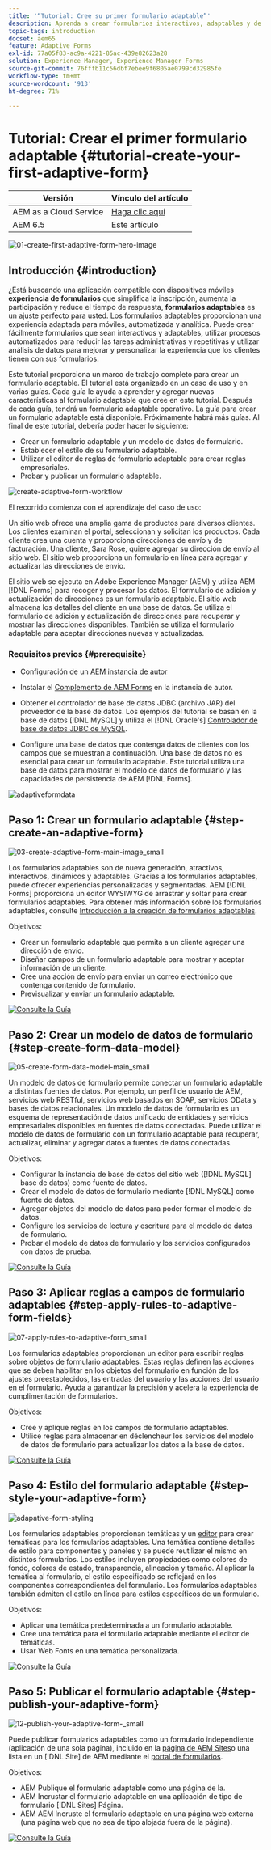 ```yaml
---
title: '“Tutorial: Cree su primer formulario adaptable”'
description: Aprenda a crear formularios interactivos, adaptables y de clase empresarial.
topic-tags: introduction
docset: aem65
feature: Adaptive Forms
exl-id: 77a05f83-ac9a-4221-85ac-439e82623a28
solution: Experience Manager, Experience Manager Forms
source-git-commit: 76fffb11c56dbf7ebee9f6805ae0799cd32985fe
workflow-type: tm+mt
source-wordcount: '913'
ht-degree: 71%

---
```


# Tutorial: Crear el primer formulario adaptable {#tutorial-create-your-first-adaptive-form}

| Versión | Vínculo del artículo |
| -------- | ---------------------------- |
| AEM as a Cloud Service | [Haga clic aquí](https://experienceleague.adobe.com/docs/experience-manager-cloud-service/content/forms/adaptive-forms-authoring/authoring-adaptive-forms-foundation-components/create-an-adaptive-form-on-forms-cs/creating-adaptive-form.html?lang=es) |
| AEM 6.5 | Este artículo |


![01-create-first-adaptive-form-hero-image](assets/01-create-first-adaptive-form-hero-image.png)

## Introducción {#introduction}

¿Está buscando una aplicación compatible con dispositivos móviles **experiencia de formularios** que simplifica la inscripción, aumenta la participación y reduce el tiempo de respuesta, **formularios adaptables** es un ajuste perfecto para usted. Los formularios adaptables proporcionan una experiencia adaptada para móviles, automatizada y analítica. Puede crear fácilmente formularios que sean interactivos y adaptables, utilizar procesos automatizados para reducir las tareas administrativas y repetitivas y utilizar análisis de datos para mejorar y personalizar la experiencia que los clientes tienen con sus formularios.

Este tutorial proporciona un marco de trabajo completo para crear un formulario adaptable. El tutorial está organizado en un caso de uso y en varias guías. Cada guía le ayuda a aprender y agregar nuevas características al formulario adaptable que cree en este tutorial. Después de cada guía, tendrá un formulario adaptable operativo. La guía para crear un formulario adaptable está disponible. Próximamente habrá más guías. Al final de este tutorial, debería poder hacer lo siguiente:

* Crear un formulario adaptable y un modelo de datos de formulario.
* Establecer el estilo de su formulario adaptable.
* Utilizar el editor de reglas de formulario adaptable para crear reglas empresariales.
* Probar y publicar un formulario adaptable.

![create-adaptive-form-workflow](assets/create-daptive-form-workflow.png)

El recorrido comienza con el aprendizaje del caso de uso:

Un sitio web ofrece una amplia gama de productos para diversos clientes. Los clientes examinan el portal, seleccionan y solicitan los productos. Cada cliente crea una cuenta y proporciona direcciones de envío y de facturación. Una cliente, Sara Rose, quiere agregar su dirección de envío al sitio web. El sitio web proporciona un formulario en línea para agregar y actualizar las direcciones de envío.

El sitio web se ejecuta en Adobe Experience Manager (AEM) y utiliza AEM [!DNL Forms] para recoger y procesar los datos. El formulario de adición y actualización de direcciones es un formulario adaptable. El sitio web almacena los detalles del cliente en una base de datos. Se utiliza el formulario de adición y actualización de direcciones para recuperar y mostrar las direcciones disponibles. También se utiliza el formulario adaptable para aceptar direcciones nuevas y actualizadas.

### Requisitos previos {#prerequisite}

* Configuración de un [AEM instancia de autor](https://experienceleague.adobe.com/docs/experience-manager-65/content/implementing/deploying/deploying/deploy.html#author-and-publish-installs)
* Instalar el [Complemento de AEM Forms](../../forms/using/installing-configuring-aem-forms-osgi.md) en la instancia de autor.
* Obtener el controlador de base de datos JDBC (archivo JAR) del proveedor de la base de datos. Los ejemplos del tutorial se basan en la base de datos [!DNL MySQL] y utiliza el [!DNL Oracle's] [Controlador de base de datos JDBC de MySQL](https://dev.mysql.com/downloads/connector/j/5.1.html).

* Configure una base de datos que contenga datos de clientes con los campos que se muestran a continuación. Una base de datos no es esencial para crear un formulario adaptable. Este tutorial utiliza una base de datos para mostrar el modelo de datos de formulario y las capacidades de persistencia de AEM [!DNL Forms].

![adaptiveformdata](assets/adaptiveformdata.png)

## Paso 1: Crear un formulario adaptable {#step-create-an-adaptive-form}

![03-create-adaptive-form-main-image_small](assets/03-create-adaptive-form-main-image_small.png)

Los formularios adaptables son de nueva generación, atractivos, interactivos, dinámicos y adaptables. Gracias a los formularios adaptables, puede ofrecer experiencias personalizadas y segmentadas. AEM [!DNL Forms] proporciona un editor WYSIWYG de arrastrar y soltar para crear formularios adaptables. Para obtener más información sobre los formularios adaptables, consulte [Introducción a la creación de formularios adaptables](../../forms/using/introduction-forms-authoring.md).

Objetivos:

* Crear un formulario adaptable que permita a un cliente agregar una dirección de envío.
* Diseñar campos de un formulario adaptable para mostrar y aceptar información de un cliente.
* Cree una acción de envío para enviar un correo electrónico que contenga contenido de formulario.
* Previsualizar y enviar un formulario adaptable.

[![Consulte la Guía](https://helpx.adobe.com/content/dam/help/en/marketing-cloud/how-to/digital-foundation/_jcr_content/main-pars/image_1250343773/see-the-guide-sm.png)](create-adaptive-form.md)

## Paso 2: Crear un modelo de datos de formulario {#step-create-form-data-model}

![05-create-form-data-model-main_small](assets/05-create-form-data-model-main_small.png)

Un modelo de datos de formulario permite conectar un formulario adaptable a distintas fuentes de datos. Por ejemplo, un perfil de usuario de AEM, servicios web RESTful, servicios web basados en SOAP, servicios OData y bases de datos relacionales. Un modelo de datos de formulario es un esquema de representación de datos unificado de entidades y servicios empresariales disponibles en fuentes de datos conectadas. Puede utilizar el modelo de datos de formulario con un formulario adaptable para recuperar, actualizar, eliminar y agregar datos a fuentes de datos conectadas.

Objetivos:

* Configurar la instancia de base de datos del sitio web ([!DNL MySQL] base de datos) como fuente de datos.
* Crear el modelo de datos de formulario mediante [!DNL MySQL] como fuente de datos.
* Agregar objetos del modelo de datos para poder formar el modelo de datos.
* Configure los servicios de lectura y escritura para el modelo de datos de formulario.
* Probar el modelo de datos de formulario y los servicios configurados con datos de prueba.

[![Consulte la Guía](https://helpx.adobe.com/content/dam/help/en/marketing-cloud/how-to/digital-foundation/_jcr_content/main-pars/image_1250343773/see-the-guide-sm.png)](create-form-data-model.md)

## Paso 3: Aplicar reglas a campos de formulario adaptables {#step-apply-rules-to-adaptive-form-fields}

![07-apply-rules-to-adaptive-form_small](assets/07-apply-rules-to-adaptive-form_small.png)

Los formularios adaptables proporcionan un editor para escribir reglas sobre objetos de formulario adaptables. Estas reglas definen las acciones que se deben habilitar en los objetos del formulario en función de los ajustes preestablecidos, las entradas del usuario y las acciones del usuario en el formulario. Ayuda a garantizar la precisión y acelera la experiencia de cumplimentación de formularios.

Objetivos:

* Cree y aplique reglas en los campos de formulario adaptables.
* Utilice reglas para almacenar en déclencheur los servicios del modelo de datos de formulario para actualizar los datos a la base de datos.

[![Consulte la Guía](https://helpx.adobe.com/content/dam/help/en/marketing-cloud/how-to/digital-foundation/_jcr_content/main-pars/image_1250343773/see-the-guide-sm.png)](apply-rules-to-adaptive-form-fields.md)

## Paso 4: Estilo del formulario adaptable {#step-style-your-adaptive-form}

![adapative-form-styling](/help/forms/using/assets/09-style-your-adaptive-form-small.png)

Los formularios adaptables proporcionan temáticas y un [editor](../../forms/using/themes.md) para crear temáticas para los formularios adaptables. Una temática contiene detalles de estilo para componentes y paneles y se puede reutilizar el mismo en distintos formularios. Los estilos incluyen propiedades como colores de fondo, colores de estado, transparencia, alineación y tamaño. Al aplicar la temática al formulario, el estilo especificado se reflejará en los componentes correspondientes del formulario. Los formularios adaptables también admiten el estilo en línea para estilos específicos de un formulario.

Objetivos:

* Aplicar una temática predeterminada a un formulario adaptable.
* Cree una temática para el formulario adaptable mediante el editor de temáticas.
* Usar Web Fonts en una temática personalizada.

[![Consulte la Guía](https://helpx.adobe.com/content/dam/help/en/marketing-cloud/how-to/digital-foundation/_jcr_content/main-pars/image_1250343773/see-the-guide-sm.png)](style-your-adaptive-form.md)

## Paso 5: Publicar el formulario adaptable {#step-publish-your-adaptive-form}

![12-publish-your-adaptive-form-_small](assets/12-publish-your-adaptive-form-_small.png)

Puede publicar formularios adaptables como un formulario independiente (aplicación de una sola página), incluido en la [página de AEM Sites](/help/forms/using/embed-adaptive-form-aem-sites.md)o una lista en un [!DNL Site] de AEM mediante el [portal de formularios](../../forms/using/introduction-publishing-forms.md).

Objetivos:

* AEM Publique el formulario adaptable como una página de la.
* AEM Incrustar el formulario adaptable en una aplicación de tipo de formulario [!DNL Sites] Página.
* AEM AEM Incruste el formulario adaptable en una página web externa (una página web que no sea de tipo alojada fuera de la página).

[![Consulte la Guía](https://helpx.adobe.com/content/dam/help/en/marketing-cloud/how-to/digital-foundation/_jcr_content/main-pars/image_1250343773/see-the-guide-sm.png)](publish-your-adaptive-form.md)
